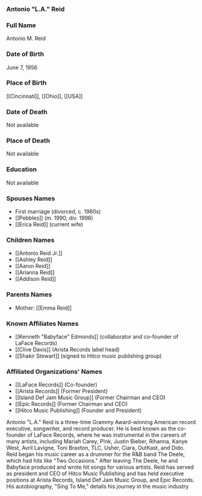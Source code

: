 ### Antonio "L.A." Reid

### Full Name

Antonio M. Reid

### Date of Birth

June 7, 1956

### Place of Birth

[[Cincinnati]], [[Ohio]], [[USA]]
### Date of Death

Not available

### Place of Death

Not available

### Education

Not available

### Spouses Names

- First marriage (divorced, c. 1980s)
- [[Pebbles]] (m. 1990, div. 1996)
- [[Erica Reid]] (current wife)

### Children Names

- [[Antonio Reid Jr.]]
- [[Ashley Reid]]
- [[Aaron Reid]]
- [[Arianna Reid]]
- [[Addison Reid]]
### Parents Names

- Mother: [[Emma Reid]]
### Known Affiliates Names

- [[Kenneth "Babyface" Edmonds]] (collaborator and co-founder of LaFace Records)
- [[Clive Davis]] (Arista Records label head)
- [[Shakir Stewart]] (signed to Hitco music publishing group)

### Affiliated Organizations' Names

- [[LaFace Records]] (Co-founder)
- [[Arista Records]] (Former President)
- [[Island Def Jam Music Group]] (Former Chairman and CEO)
- [[Epic Records]] (Former Chairman and CEO)
- [[Hitco Music Publishing]] (Founder and President)

Antonio "L.A." Reid is a three-time Grammy Award-winning American record executive, songwriter, and record producer. He is best known as the co-founder of LaFace Records, where he was instrumental in the careers of many artists, including Mariah Carey, P!nk, Justin Bieber, Rihanna, Kanye West, Avril Lavigne, Toni Braxton, TLC, Usher, Ciara, OutKast, and Dido. Reid began his music career as a drummer for the R&B band The Deele, which had hits like "Two Occasions." After leaving The Deele, he and Babyface produced and wrote hit songs for various artists. Reid has served as president and CEO of Hitco Music Publishing and has held executive positions at Arista Records, Island Def Jam Music Group, and Epic Records. His autobiography, "Sing To Me," details his journey in the music industry
